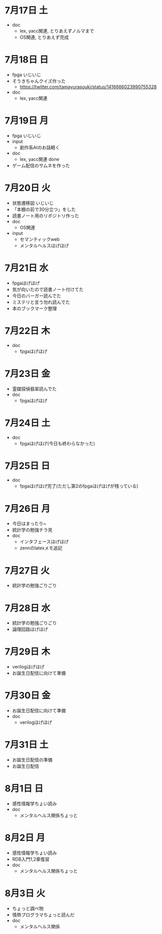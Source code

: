 # 7月17日 土
- doc
  - lex, yacc関連, とりあえずノルマまで
  - OS関連, とりあえず完成

# 7月18日 日
- fpga いじいじ
- そうきちゃんクイズ作った
  - https://twitter.com/tamayurasouki/status/1416666023990755328
- doc
  - lex, yacc関連

# 7月19日 月
- fpga いじいじ
- input
  - 創作系AIのお話軽く
- doc
  - lex, yacc関連 done
- ゲーム配信のサムネを作った

# 7月20日 火
- 状態遷移図 いじいじ
- 「本棚の前で30分立つ」をした
- 読書ノート用のリポジトリ作った
- doc
  - OS関連
- input
  - セマンティックweb
  - メンタルヘルスほげほげ

# 7月21日 水
- fpgaほげほげ
- 気が向いたので読書ノート付けてた
- 今日のバーガー読んでた
- ミステリと言う勿れ読んでた
- 本のブックマーク整理

# 7月22日 木
- doc
  - fpgaほげほげ

# 7月23日 金
- 霊媒探偵翡翠読んでた
- doc
  - fpgaほげほげ

# 7月24日 土
- doc
  - fpgaほげほげ(今日も終わらなかった)

# 7月25日 日
- doc
  - fpgaほげほげ完了(ただし第2のfpgaほげほげが残っている)

# 7月26日 月
- 今日はまったり~
- 統計学の勉強チラ見
- doc
  - インタフェースほげほげ
  - zennのlatexメモ追記

# 7月27日 火
- 統計学の勉強ごりごり

# 7月28日 水
- 統計学の勉強ごりごり
- 論理回路ほげほげ

# 7月29日 木
- verilogほげほげ
- お誕生日配信に向けて準備

# 7月30日 金
- お誕生日配信に向けて準備
- doc
  - verilogほげほげ

# 7月31日 土
- お誕生日配信の準備
- お誕生日配信

# 8月1日 日
- 感性情報学ちょい読み
- doc
  - メンタルヘルス関係ちょっと

# 8月2日 月
- 感性情報学ちょい読み
- RDB入門1,2章復習
- doc
  - メンタルヘルス関係ちょっと

# 8月3日 火
- ちょっと調べ物
- 情熱プログラマちょっと読んだ
- doc
  - メンタルヘルス関係